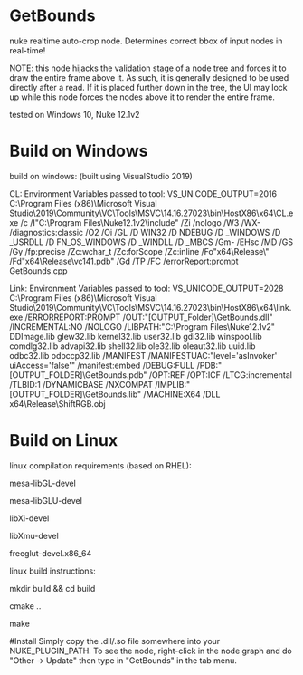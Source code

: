 # GetBounds
nuke realtime auto-crop node. Determines correct bbox of input nodes in real-time!

NOTE: this node hijacks the validation stage of a node tree and forces it to draw the entire frame above it. As such, it is generally designed to be used directly after a read. If it is placed further down in the tree, the UI may lock up while this node forces the nodes above it to render the entire frame.

tested on Windows 10, Nuke 12.1v2

# Build on Windows

build on windows:
(built using VisualStudio 2019)

CL:
Environment Variables passed to tool:
      VS_UNICODE_OUTPUT=2016
C:\Program Files (x86)\Microsoft Visual Studio\2019\Community\VC\Tools\MSVC\14.16.27023\bin\HostX86\x64\CL.exe /c /I"C:\Program Files\Nuke12.1v2\include" /Zi /nologo /W3 /WX- /diagnostics:classic /O2 /Oi /GL /D WIN32 /D NDEBUG /D _WINDOWS /D _USRDLL /D FN_OS_WINDOWS /D _WINDLL /D _MBCS /Gm- /EHsc /MD /GS /Gy /fp:precise /Zc:wchar_t /Zc:forScope /Zc:inline /Fo"x64\Release\\" /Fd"x64\Release\vc141.pdb" /Gd /TP /FC /errorReport:prompt GetBounds.cpp

Link:
Environment Variables passed to tool:
     VS_UNICODE_OUTPUT=2028
C:\Program Files (x86)\Microsoft Visual Studio\2019\Community\VC\Tools\MSVC\14.16.27023\bin\HostX86\x64\link.exe /ERRORREPORT:PROMPT /OUT:"[OUTPUT_Folder]\GetBounds.dll" /INCREMENTAL:NO /NOLOGO /LIBPATH:"C:\Program Files\Nuke12.1v2" DDImage.lib glew32.lib kernel32.lib user32.lib gdi32.lib winspool.lib comdlg32.lib advapi32.lib shell32.lib ole32.lib oleaut32.lib uuid.lib odbc32.lib odbccp32.lib /MANIFEST /MANIFESTUAC:"level='asInvoker' uiAccess='false'" /manifest:embed /DEBUG:FULL /PDB:"[OUTPUT_FOLDER]\GetBounds.pdb" /OPT:REF /OPT:ICF /LTCG:incremental /TLBID:1 /DYNAMICBASE /NXCOMPAT /IMPLIB:"[OUTPUT_FOLDER]\GetBounds.lib" /MACHINE:X64 /DLL x64\Release\ShiftRGB.obj

# Build on Linux
linux compilation requirements (based on RHEL):

mesa-libGL-devel

mesa-libGLU-devel

libXi-devel

libXmu-devel

freeglut-devel.x86_64


linux build instructions:

mkdir build && cd build

cmake ..

make

#Install
Simply copy the .dll/.so file somewhere into your NUKE_PLUGIN_PATH. To see the node, right-click in the node graph and do "Other -> Update" then type in "GetBounds" in the tab menu.


